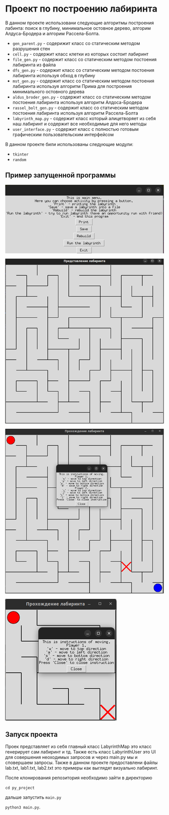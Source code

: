 # Проект по построению лабиринта

В данном проекте использовани следующие алгоритмы построения лабинта: поиск в глубину, минимальное остовное дерево, алгорим Алдуса-Бродера и алгорим Рассела-Болта. 
- `gen_parent.py` - содерижит класс со статическим методом разрушения стен
- `cell.py` - содержит класс клетки из которых состоит лабиринт
- `file_gen.py` - содержит класс со статическим методом постоения лабиринта из файла
- `dfs_gen.py` - содержит класс со статическим методом постоения лабиринта используя обход в глубину
- `mst_gen.py` - содержит класс со статическим методом постоения лабиринта используя алгоритм Прима для построения минимального остовного дерева
- `aldus_broder_gen.py` - содержит класс со статическим методом постоения лабиринта используя алгоритм Алдоса-Бродера
- `rassel_bolt_gen.py` - содержит класс со статическим методом постоения лабиринта используя алгоритм Рассела-Болта
- `labyrinth_map.py` - содержит класс который алицетворяет из себя наш лабиринт и содержит все необходимые для него методы
- `user_interface.py` - содержит класс с полностью готовым графическим пользовательским интерфейсом 

В данном проекте били использованы следующие модули:
- `tkinter`
- `random`

## Пример запущенной программы
![Screenshot](docs/screen_shot1.png)

![Screenshot](docs/screen_shot2.png)

![Screenshot](docs/screen_shot3.png)

![Screenshot](docs/screen_shot4.png)

## Запуск проекта

Проек представляет из себя главный класс LabyrinthMap это класс генерирует сам лабиринт и тд. Также есть класс LabyrinthUser это UI для совершения неоходимых запросов и через main.py мы и сповершаем запросы. Также в данном проекте предоставлени файлы lab.txt, lab1.txt, lab2.txt это примеры как выглядят визуально лабиринт.

После клонирования репозитория необходимо зайти в директорию

 ```cd py_project``` 

дальше запустить `main.py` 

```python3 main.py```.

